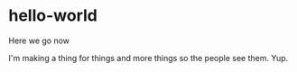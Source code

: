 # hello-world
Here we go now

I'm making a thing for things and more things so the people see them. Yup.
